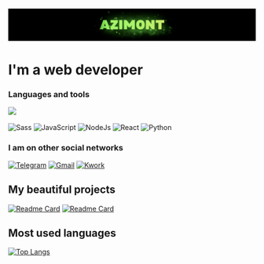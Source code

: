 ![Header](https://github.com/Azim0nt/azim0nt/blob/main/assets/header.png)

# I'm a web developer

### Languages and tools
<img src="https://ziadoua.github.io/m3-Markdown-Badges/badges/Bootstrap/bootstrap1.svg">

![Sass](https://img.shields.io/badge/-Sass-2b1a3e?style=for-the-badge&logo=sass&logoColor=cf6c9c)
![JavaScript](https://img.shields.io/badge/-JAVASCRIPT-2b1a3e?style=for-the-badge&logo=JAVASCRIPT&logoColor=f7e025)
![NodeJs](https://img.shields.io/badge/-NodeJs-2b1a3e?style=for-the-badge&logo=nodedotjs&logoColor=87cf30)
![React](https://img.shields.io/badge/-React-2b1a3e?style=for-the-badge&logo=react&logoColor=61dafb)
![Python](https://img.shields.io/badge/-Python-2b1a3e?style=for-the-badge&logo=Python&logoColor=3e74a4)



### I am on other social networks
[![Telegram](https://img.shields.io/badge/-Telegram-2b1a3e?style=for-the-badge&logo=Telegram&logoColor=30acec)](https://t.me/azim0nt)
[![Gmail](https://img.shields.io/badge/-Gmail-2b1a3e?style=for-the-badge&logo=Gmail&logoColor=e55348)](mailto:kktotov457@gmail.com)
[![Kwork](https://img.shields.io/badge/-Kwork-2b1a3e?style=for-the-badge)](https://kwork.ru/user/azim0nt)


## My beautiful projects
[![Readme Card](https://github-readme-stats.vercel.app/api/pin/?username=azim0nt&repo=audio_player&theme=dark&show_icons=true&bg_color=2b1a3e)](https://github.com/azim0nt/audio_player)
[![Readme Card](https://github-readme-stats.vercel.app/api/pin/?username=azim0nt&repo=tracking-odds&theme=dark&show_icons=true&bg_color=2b1a3e)](https://github.com/azim0nt/tracking-odds)

## Most used languages

[![Top Langs](https://github-readme-stats.vercel.app/api/top-langs/?username=azim0nt&theme=dark&show_icons=true&bg_color=2b1a3e&https://kwork.ru/user/azim0nt)](https://github.com/azim0nt/github-readme-stats)

